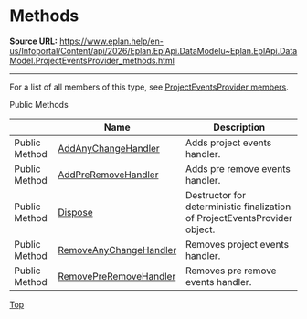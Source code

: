 # Methods

**Source URL:** https://www.eplan.help/en-us/Infoportal/Content/api/2026/Eplan.EplApi.DataModelu~Eplan.EplApi.DataModel.ProjectEventsProvider_methods.html

---

For a list of all members of this type, see [ProjectEventsProvider members](Eplan.EplApi.DataModelu~Eplan.EplApi.DataModel.ProjectEventsProvider_members.html).

Public Methods

|  | Name | Description |
| --- | --- | --- |
| Public Method | [AddAnyChangeHandler](Eplan.EplApi.DataModelu~Eplan.EplApi.DataModel.ProjectEventsProvider~AddAnyChangeHandler.html) | Adds project events handler. |
| Public Method | [AddPreRemoveHandler](Eplan.EplApi.DataModelu~Eplan.EplApi.DataModel.ProjectEventsProvider~AddPreRemoveHandler.html) | Adds pre remove events handler. |
| Public Method | [Dispose](Eplan.EplApi.DataModelu~Eplan.EplApi.DataModel.ProjectEventsProvider~Dispose().html) | Destructor for deterministic finalization of ProjectEventsProvider object. |
| Public Method | [RemoveAnyChangeHandler](Eplan.EplApi.DataModelu~Eplan.EplApi.DataModel.ProjectEventsProvider~RemoveAnyChangeHandler.html) | Removes project events handler. |
| Public Method | [RemovePreRemoveHandler](Eplan.EplApi.DataModelu~Eplan.EplApi.DataModel.ProjectEventsProvider~RemovePreRemoveHandler.html) | Removes pre remove events handler. |

[Top](#top)

